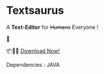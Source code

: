 # Textsaurus

A **Text-Editor** for ~~Humans~~ Everyone !

:pencil:

:package::dvd::minidisc:   [Download Now!]()

Dependencies : 
JAVA
